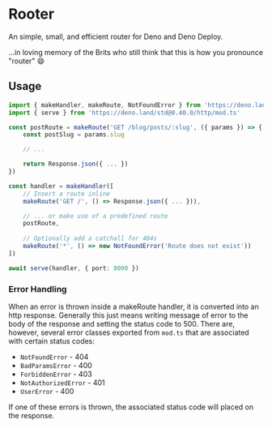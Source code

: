 # Rooter

An simple, small, and efficient router for Deno and Deno Deploy.

...in loving memory of the Brits who still think that this is how you pronounce "router" 😄

## Usage

```ts
import { makeHandler, makeRoute, NotFoundError } from 'https://deno.land/rooter@1.0.0/mod.ts'
import { serve } from 'https://deno.land/std@0.40.0/http/mod.ts'

const postRoute = makeRoute('GET /blog/posts/:slug', ({ params }) => {
	const postSlug = params.slug

	// ...

	return Response.json({ ... })
})

const handler = makeHandler([
	// Insert a route inline
	makeRoute('GET /', () => Response.json({ ... })),

	// ... or make use of a predefined route
	postRoute,
	
	// Optionally add a catchall for 404s
	makeRoute('*', () => new NotFoundError('Route does not exist'))
])

await serve(handler, { port: 8000 })
```

### Error Handling

<!-- TODO: add note about response error handling methodology -->

When an error is thrown inside a makeRoute handler, it is converted into an http response. Generally this just means writing message of error to the body of the response and setting the status code to 500. There are, however, several error classes exported from `mod.ts` that are associated with certain status codes:

- `NotFoundError` - 404
- `BadParamsError` - 400
- `ForbiddenError` - 403
- `NotAuthorizedError` - 401
- `UserError` - 400

If one of these errors is thrown, the associated status code will placed on the response.
